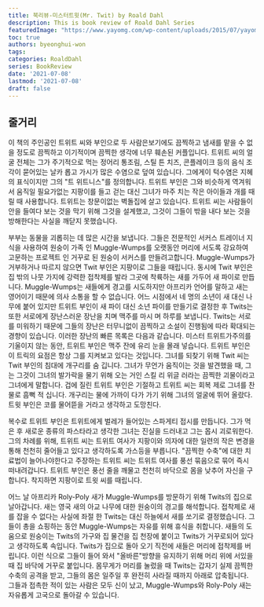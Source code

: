 ```yaml
---
title: 북리뷰-미스터트윗(Mr. Twit) by Roald Dahl
description: This is book review of Roald Dahl Series
featuredImage: "https://www.yayomg.com/wp-content/uploads/2015/07/yayomg-twit-or-miss.png"
toc: true
authors: byeonghui-won
tags:
categories: RoaldDahl
series: BookReview
date: '2021-07-08'
lastmod: '2021-07-08'
draft: false
---
```



## 줄거리

이 책의 주인공인 트위트 씨와 부인으로 두 사람은보기에도 끔찍하고 냄새를 맡을 수 없을 정도로 끔찍하고 이기적이며 끔찍한 생각에 너무 훼손된 커플입니다. 트위트 씨의 얼굴 전체는 그가 주기적으로 먹는 정어리 통조림, 스틸 튼 치즈, 콘플레이크 등의 음식 조각이 묻어있는 날카 롭고 가시가 많은 수염으로 덮여 있습니다. 그에게이 턱수염은 지혜의 표식이지만 그의 "트 위트니스"를 정의합니다. 트위트 부인은 그와 비슷하게 역겨워서 움직일 필요가없는 지팡이를 들고 걷는 대신 그녀가 마주 치는 작은 아이들과 개를 때릴 때 사용합니다. 트위트는 창문이없는 벽돌집에 살고 있습니다. 트위트 씨는 사람들이 안을 들여다 보는 것을 막기 위해 그것을 설계했고, 그것이 그들이 밖을 내다 보는 것을 방해한다는 사실을 깨닫지 못했습니다.

부부는 동물을 괴롭히는 데 많은 시간을 보냅니다. 그들은 전문적인 서커스 트레이너 지식을 사용하여 원숭이 가족 인 Muggle-Wumps를 오랫동안 머리에 서도록 강요하여 고문하는 프로젝트 인 거꾸로 된 원숭이 서커스를 만들려고합니다. Muggle-Wumps가 거부하거나 따르지 않으면 Twit 부인은 지팡이로 그들을 때립니다. 동시에 Twit 부인은 집 밖의 나뭇 가지에 강력한 접착제를 발라 그곳에 착륙하는 새를 가두어 새 파이로 만듭니다. Muggle-Wumps는 새들에게 경고를 시도하지만 아프리카 언어를 말하고 새는 영어이기 때문에 의사 소통을 할 수 없습니다. 어느 시점에서 네 명의 소년이 새 대신 나무에 붙어 있지만 트위트 부인이 새 파이 대신 소년 파이를 만들기로 결정한 후
Twits는 또한 서로에게 장난스러운 장난을 치며 맥주를 마시 며 하루를 보냅니다. Twits는 서로를 미워하기 때문에 그들의 장난은 터무니없이 끔찍하고 소설이 진행됨에 따라 확대되는 경향이 있습니다. 이러한 장난의 빠른 목록은 다음과 같습니다. 미스터 트위트가주의를 기울이지 않는 동안, 트위트 부인은 맥주 잔에 유리 눈을 몰래 넣습니다. 트위트 부인은이 트릭의 요점은 항상 그를 지켜보고 있다는 것입니다. 그녀를 되찾기 위해 Twit 씨는 Twit 부인의 침대에 개구리를 숨 깁니다. 그녀가 무언가 움직이는 것을 발견했을 때, 그는 그것이 그녀의 발가락을 물기 위해 오는 거인 스킬 리 위글 러라는 끔찍한 괴물이라고 그녀에게 말합니다. 겁에 질린 트위트 부인은 기절하고 트위트 씨는 회복 제로 그녀를 찬물로 흠뻑 적 십니다. 개구리는 물에 가까이 다가 가기 위해 그녀의 얼굴에 뛰어 올랐다. 트윗 부인은 코를 물어뜯을 거라고 생각하고 도망친다.

복수로 트위트 부인은 트위트에게 벌레가 들어있는 스파게티 접시를 만듭니다. 그가 먹은 후 새로운 종류의 파스타라고 생각한 그녀는 진실을 드러내고 그는 몹시 괴로워한다. 그의 차례를 위해, 트위트 씨는 트위트 여사가 지팡이와 의자에 대한 일련의 작은 변경을 통해 천천히 줄어들고 있다고 생각하도록 가스등을 부릅니다. "끔찍한 수축"에 대한 치료법이 늘어나야한다고 주장하는 트위트 씨는 트위트 여사를 풍선 묶음으로 묶어 즉시 떠내려갑니다. 트위트 부인은 풍선 줄을 깨물고 천천히 바닥으로 몸을 낮추어 자신을 구합니다. 착지하면 지팡이로 트윗 씨를 때립니다.

어느 날 아프리카 Roly-Poly 새가 Muggle-Wumps를 방문하기 위해 Twits의 집으로 날아갑니다. 새는 영국 새의 아교 나무에 대한 원숭이의 경고를 해석합니다. 접착제로 새를 잡을 수 없다는 사실에 좌절 한 Twits는 대신 하늘에서 새를 쏘기로 결정했습니다. 그들이 총을 쇼핑하는 동안 Muggle-Wumps는 자유를 위해 휴식을 취합니다. 새들의 도움으로 원숭이는 Twits의 가구와 집 물건을 집 천장에 붙이고 Twits가 거꾸로되어 있다고 생각하도록 속입니다. Twits가 집으로 돌아 오기 직전에 새들은 머리에 접착제를 버립니다. 이런 식으로 그들이 들어 와서 "올바른"방향을 유지하기 위해 머리 위에 서있을 때 집 바닥에 거꾸로 붙입니다. 몸무게가 머리를 눌렀을 때 Twits는 갑자기 실제 끔찍한 수축의 공격을 받고, 그들의 몸은 일주일 후 완전히 사라질 때까지 아래로 압축됩니다. 그들과 접촉한 적이 있는 사람은 모두 신이 났고, Muggle-Wumps와 Roly-Poly 새는 자유롭게 고국으로 돌아갈 수 있습니다.
